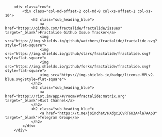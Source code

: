         <div class="row">
            <div class="col-md-offset-2 col-md-8 col-xs-offset-1 col-xs-10">
                <h2 class="sub_heading_blue">
                    <a href="https://github.com/fractalide/fractalide/issues" target="_blank">Fractalide Github Issue Tracker</a>
                    <img src="https://img.shields.io/github/watchers/fractalide/fractalide.svg?style=flat-square">
                    <img src="https://img.shields.io/github/stars/fractalide/fractalide.svg?style=flat-square">
                    <img src="https://img.shields.io/github/forks/fractalide/fractalide.svg?style=flat-square">
                    <img src="https://img.shields.io/badge/license-MPLv2-blue.svg?style=flat-square">
                </h2>
                <h2 class="sub_heading_blue">
                    <a href="https://riot.im/app/#/room/#fractalide:matrix.org" target="_blank">Riot Channel</a>
                </h2>
                <h2 class="sub_heading_blue">
                    <a href="https://t.me/joinchat/HXdgc1CvRT6K3A4la7AApQ" target="_blank">Telegram Group</a>
                </h2>
            </div>
        </div>
